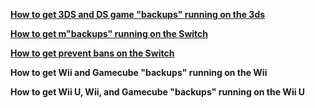 [**How to get 3DS and DS game "backups" running on the 3ds**](https://magolol.github.io/guides/3dsfrii)

[**How to get m"backups" running on the Switch**](https://magolol.github.io/guides/switchfrii)

[**How to get prevent bans on the Switch**](https://magolol.github.io/guides/switchbanprevention)



**How to get Wii and Gamecube "backups" running on the Wii** 

**How to get Wii U, Wii, and Gamecube "backups" running on the Wii U**